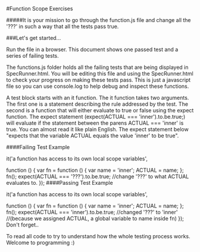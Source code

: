 #Function Scope Exercises

#####It is your mission to go through the function.js file and change all the '???' in such a way that all the tests pass true.

###Let's get started...

Run the file in a browser. This document shows one passed test and a series of failing tests.

The functions.js folder holds all the failing tests that are being displayed in SpecRunner.html. You will be editing this file and using the SpecRunner.html to check your progress on making these tests pass. This is just a javascript file so you can use console.log to help debug and inspect these functions.

A test block starts with an it function. The it function takes two arguments. The first one is a statement describing the rule addressed by the test. The second is a function that will either evaluate to true or false using the expect function. The expect statement (expect(ACTUAL === 'inner').to.be.true;) will evaluate if the statement between the parens ACTUAL === 'inner' is true. You can almost read it like plain English. The expect statement below "expects that the variable ACTUAL equals the value 'inner' to be true".

####Failing Test Example

  it('a function has access to its own local scope variables', 
 
  function () {
    var fn = function () {
      var name = 'inner';
      ACTUAL = name;
    }; 
    fn();
    expect(ACTUAL === '???').to.be.true; 
    //change '???' to what ACTUAL evaluates to.
  });
####Passing Test Example

  it('a function has access to its own local scope variables', 
 
  function () {
    var fn = function () {
      var name = 'inner';
      ACTUAL = name;
    }; 
    fn();
    expect(ACTUAL === 'inner').to.be.true; 
    //changed '???' to 'inner' 
    //(because we assigned ACTUAL, a global variable to name inside fn)
  });
Don't forget..

To read all code to try to understand how the whole testing process works. Welcome to programming :)

